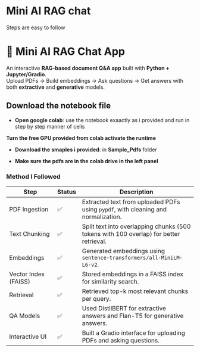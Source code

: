 # Mini AI RAG chat 
Steps are easy to follow 


# 📱 Mini AI RAG Chat App

An interactive **RAG-based document Q&A app** built with **Python + Jupyter/Gradio**.  
Upload PDFs → Build embeddings → Ask questions → Get answers with both **extractive** and **generative** models.

## Download the notebook file

- **Open google colab**: use the notebook exaactly as i provided and run in step by step manner of cells

**Turn the free GPU provided from colab activate the runtime**

- **Download the smaples i provided**:  in **Sample_Pdfs** folder

- **Make sure the pdfs are in the colab drive in the left panel** 


### Method I Followed

| Step                | Status   | Description |
|---------------------|----------|-------------|
| PDF Ingestion       | ✅       | Extracted text from uploaded PDFs using `pypdf`, with cleaning and normalization. |
| Text Chunking       | ✅       | Split text into overlapping chunks (500 tokens with 100 overlap) for better retrieval. |
| Embeddings          | ✅       | Generated embeddings using `sentence-transformers/all-MiniLM-L6-v2`. |
| Vector Index (FAISS)| ✅       | Stored embeddings in a FAISS index for similarity search. |
| Retrieval           | ✅       | Retrieved top-k most relevant chunks per query. |
| QA Models           | ✅       | Used DistilBERT for extractive answers and Flan-T5 for generative answers. |
| Interactive UI      | ✅       | Built a Gradio interface for uploading PDFs and asking questions. |
